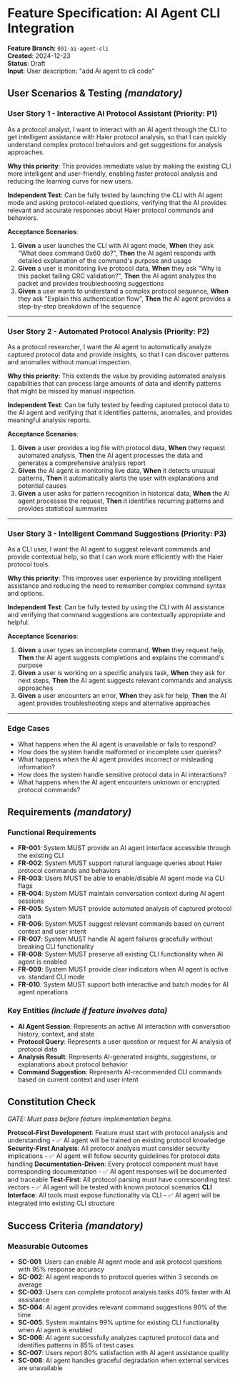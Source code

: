 # Feature Specification: AI Agent CLI Integration

**Feature Branch**: `001-ai-agent-cli`  
**Created**: 2024-12-23  
**Status**: Draft  
**Input**: User description: "add Ai agent to cli code"

## User Scenarios & Testing *(mandatory)*

### User Story 1 - Interactive AI Protocol Assistant (Priority: P1)

As a protocol analyst, I want to interact with an AI agent through the CLI to get intelligent assistance with Haier protocol analysis, so that I can quickly understand complex protocol behaviors and get suggestions for analysis approaches.

**Why this priority**: This provides immediate value by making the existing CLI more intelligent and user-friendly, enabling faster protocol analysis and reducing the learning curve for new users.

**Independent Test**: Can be fully tested by launching the CLI with AI agent mode and asking protocol-related questions, verifying that the AI provides relevant and accurate responses about Haier protocol commands and behaviors.

**Acceptance Scenarios**:

1. **Given** a user launches the CLI with AI agent mode, **When** they ask "What does command 0x60 do?", **Then** the AI agent responds with detailed explanation of the command's purpose and usage
2. **Given** a user is monitoring live protocol data, **When** they ask "Why is this packet failing CRC validation?", **Then** the AI agent analyzes the packet and provides troubleshooting suggestions
3. **Given** a user wants to understand a complex protocol sequence, **When** they ask "Explain this authentication flow", **Then** the AI agent provides a step-by-step breakdown of the sequence

---

### User Story 2 - Automated Protocol Analysis (Priority: P2)

As a protocol researcher, I want the AI agent to automatically analyze captured protocol data and provide insights, so that I can discover patterns and anomalies without manual inspection.

**Why this priority**: This extends the value by providing automated analysis capabilities that can process large amounts of data and identify patterns that might be missed by manual inspection.

**Independent Test**: Can be fully tested by feeding captured protocol data to the AI agent and verifying that it identifies patterns, anomalies, and provides meaningful analysis reports.

**Acceptance Scenarios**:

1. **Given** a user provides a log file with protocol data, **When** they request automated analysis, **Then** the AI agent processes the data and generates a comprehensive analysis report
2. **Given** the AI agent is monitoring live data, **When** it detects unusual patterns, **Then** it automatically alerts the user with explanations and potential causes
3. **Given** a user asks for pattern recognition in historical data, **When** the AI agent processes the request, **Then** it identifies recurring patterns and provides statistical summaries

---

### User Story 3 - Intelligent Command Suggestions (Priority: P3)

As a CLI user, I want the AI agent to suggest relevant commands and provide contextual help, so that I can work more efficiently with the Haier protocol tools.

**Why this priority**: This improves user experience by providing intelligent assistance and reducing the need to remember complex command syntax and options.

**Independent Test**: Can be fully tested by using the CLI with AI assistance and verifying that command suggestions are contextually appropriate and helpful.

**Acceptance Scenarios**:

1. **Given** a user types an incomplete command, **When** they request help, **Then** the AI agent suggests completions and explains the command's purpose
2. **Given** a user is working on a specific analysis task, **When** they ask for next steps, **Then** the AI agent suggests relevant commands and analysis approaches
3. **Given** a user encounters an error, **When** they ask for help, **Then** the AI agent provides troubleshooting steps and alternative approaches

---

### Edge Cases

- What happens when the AI agent is unavailable or fails to respond?
- How does the system handle malformed or incomplete user queries?
- What happens when the AI agent provides incorrect or misleading information?
- How does the system handle sensitive protocol data in AI interactions?
- What happens when the AI agent encounters unknown or encrypted protocol commands?

## Requirements *(mandatory)*

### Functional Requirements

- **FR-001**: System MUST provide an AI agent interface accessible through the existing CLI
- **FR-002**: System MUST support natural language queries about Haier protocol commands and behaviors
- **FR-003**: Users MUST be able to enable/disable AI agent mode via CLI flags
- **FR-004**: System MUST maintain conversation context during AI agent sessions
- **FR-005**: System MUST provide automated analysis of captured protocol data
- **FR-006**: System MUST suggest relevant commands based on current context and user intent
- **FR-007**: System MUST handle AI agent failures gracefully without breaking CLI functionality
- **FR-008**: System MUST preserve all existing CLI functionality when AI agent is enabled
- **FR-009**: System MUST provide clear indicators when AI agent is active vs. standard CLI mode
- **FR-010**: System MUST support both interactive and batch modes for AI agent operations

### Key Entities *(include if feature involves data)*

- **AI Agent Session**: Represents an active AI interaction with conversation history, context, and state
- **Protocol Query**: Represents a user question or request for AI analysis of protocol data
- **Analysis Result**: Represents AI-generated insights, suggestions, or explanations about protocol behavior
- **Command Suggestion**: Represents AI-recommended CLI commands based on current context and user intent

## Constitution Check

*GATE: Must pass before feature implementation begins.*

**Protocol-First Development**: Feature must start with protocol analysis and understanding - ✅ AI agent will be trained on existing protocol knowledge
**Security-First Analysis**: All protocol analysis must consider security implications - ✅ AI agent will follow security guidelines for protocol data handling
**Documentation-Driven**: Every protocol component must have corresponding documentation - ✅ AI agent responses will be documented and traceable
**Test-First**: All protocol parsing must have corresponding test vectors - ✅ AI agent will be tested with known protocol scenarios
**CLI Interface**: All tools must expose functionality via CLI - ✅ AI agent will be integrated into existing CLI structure

## Success Criteria *(mandatory)*

### Measurable Outcomes

- **SC-001**: Users can enable AI agent mode and ask protocol questions with 95% response accuracy
- **SC-002**: AI agent responds to protocol queries within 3 seconds on average
- **SC-003**: Users can complete protocol analysis tasks 40% faster with AI assistance
- **SC-004**: AI agent provides relevant command suggestions 90% of the time
- **SC-005**: System maintains 99% uptime for existing CLI functionality when AI agent is enabled
- **SC-006**: AI agent successfully analyzes captured protocol data and identifies patterns in 85% of test cases
- **SC-007**: Users report 80% satisfaction with AI agent assistance quality
- **SC-008**: AI agent handles graceful degradation when external services are unavailable